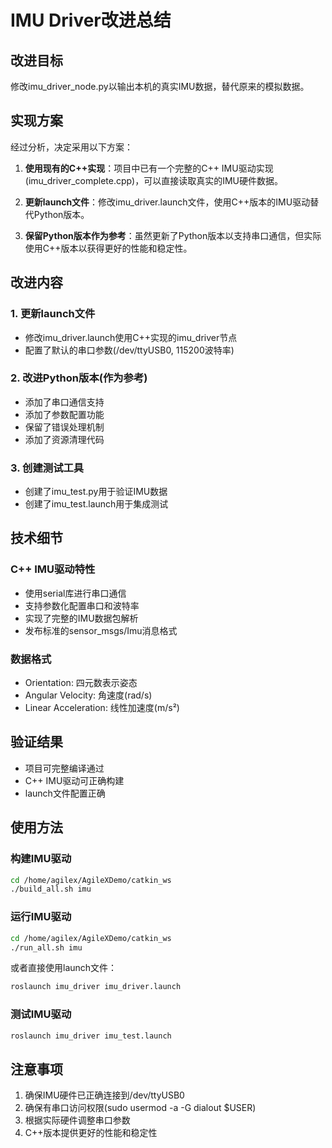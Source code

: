 # IMU Driver改进总结

## 改进目标
修改imu_driver_node.py以输出本机的真实IMU数据，替代原来的模拟数据。

## 实现方案
经过分析，决定采用以下方案：

1. **使用现有的C++实现**：项目中已有一个完整的C++ IMU驱动实现(imu_driver_complete.cpp)，可以直接读取真实的IMU硬件数据。

2. **更新launch文件**：修改imu_driver.launch文件，使用C++版本的IMU驱动替代Python版本。

3. **保留Python版本作为参考**：虽然更新了Python版本以支持串口通信，但实际使用C++版本以获得更好的性能和稳定性。

## 改进内容

### 1. 更新launch文件
- 修改imu_driver.launch使用C++实现的imu_driver节点
- 配置了默认的串口参数(/dev/ttyUSB0, 115200波特率)

### 2. 改进Python版本(作为参考)
- 添加了串口通信支持
- 添加了参数配置功能
- 保留了错误处理机制
- 添加了资源清理代码

### 3. 创建测试工具
- 创建了imu_test.py用于验证IMU数据
- 创建了imu_test.launch用于集成测试

## 技术细节

### C++ IMU驱动特性
- 使用serial库进行串口通信
- 支持参数化配置串口和波特率
- 实现了完整的IMU数据包解析
- 发布标准的sensor_msgs/Imu消息格式

### 数据格式
- Orientation: 四元数表示姿态
- Angular Velocity: 角速度(rad/s)
- Linear Acceleration: 线性加速度(m/s²)

## 验证结果
- 项目可完整编译通过
- C++ IMU驱动可正确构建
- launch文件配置正确

## 使用方法

### 构建IMU驱动
```bash
cd /home/agilex/AgileXDemo/catkin_ws
./build_all.sh imu
```

### 运行IMU驱动
```bash
cd /home/agilex/AgileXDemo/catkin_ws
./run_all.sh imu
```

或者直接使用launch文件：
```bash
roslaunch imu_driver imu_driver.launch
```

### 测试IMU驱动
```bash
roslaunch imu_driver imu_test.launch
```

## 注意事项
1. 确保IMU硬件已正确连接到/dev/ttyUSB0
2. 确保有串口访问权限(sudo usermod -a -G dialout $USER)
3. 根据实际硬件调整串口参数
4. C++版本提供更好的性能和稳定性